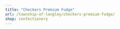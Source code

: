 ```yaml
---
title: "Checkers Premium Fudge"
url: /township-of-langley/checkers-premium-fudge/
shop: confectionery
---
```

